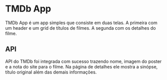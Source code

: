 # TMDb App

TMDb App é um app simples que consiste em duas telas. A primeira com um header e um grid de títulos de filmes. A segunda com os detalhes do filme.

## API

API do TMDb foi integrada com sucesso trazendo nome, imagem do poster e a nota do site para o filme.
Na página de detalhes ele mostra a sinópse, título original além das demais informações.
